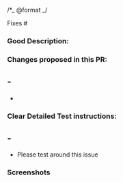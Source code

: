 /\*_ @format _/

Fixes #

### Good Description:

### Changes proposed in this PR:

## -

*

### Clear Detailed Test instructions:

## -

* Please test around this issue

### Screenshots

